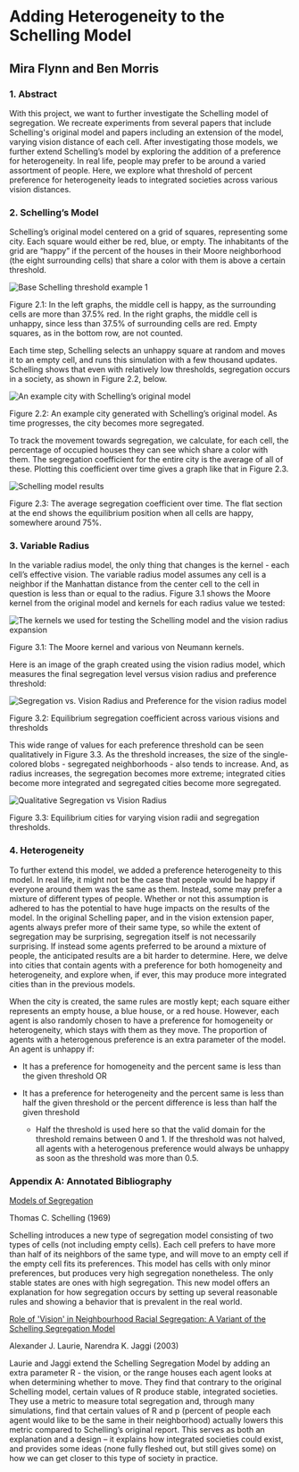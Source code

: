 # Adding Heterogeneity to the Schelling Model
## Mira Flynn and Ben Morris

### 1. Abstract

With this project, we want to further investigate the Schelling model of segregation. We recreate experiments from several papers that include Schelling's original model and papers including an extension of the model, varying vision distance of each cell. After investigating those models, we further extend Schelling’s model by exploring the addition of a preference for heterogeneity. In real life, people may prefer to be around a varied assortment of people. Here, we explore what threshold of percent preference for heterogeneity leads to integrated societies across various vision distances.

### 2. Schelling’s Model

Schelling’s original model centered on a grid of squares, representing some city. Each square would either be red, blue, or empty. The inhabitants of the grid are “happy” if the percent of the houses in their Moore neighborhood (the eight surrounding cells) that share a color with them is above a certain threshold.

![Base Schelling threshold example 1](imgs/moore_examples.png)

Figure 2.1: In the left graphs, the middle cell is happy, as the surrounding cells are more than 37.5% red. In the right graphs, the middle cell is unhappy, since less than 37.5% of surrounding cells are red. Empty squares, as in the bottom row, are not counted.

Each time step, Schelling selects an unhappy square at random and moves it to an empty cell, and runs this simulation with a few thousand updates. Schelling shows that even with relatively low thresholds, segregation occurs in a society, as shown in Figure 2.2, below.

![An example city with Schelling’s original model](imgs/schelling_moore_city.png)

Figure 2.2: An example city generated with Schelling’s original model. As time progresses, the city becomes more segregated.

To track the movement towards segregation, we calculate, for each cell, the percentage of occupied houses they can see which share a color with them. The segregation coefficient for the entire city is the average of all of these. Plotting this coefficient over time gives a graph like that in Figure 2.3.

![Schelling model results](imgs/schelling_moore_results.png)

Figure 2.3: The average segregation coefficient over time. The flat section at the end shows the equilibrium position when all cells are happy, somewhere around 75%.

### 3. Variable Radius

In the variable radius model, the only thing that changes is the kernel - each cell’s effective vision. The variable radius model assumes any cell is a neighbor if the Manhattan distance from the center cell to the cell in question is less than or equal to the radius. Figure 3.1 shows the Moore kernel from the original model and kernels for each radius value we tested:

![The kernels we used for testing the Schelling model and the vision radius expansion](imgs/kernels_demo.png)

Figure 3.1: The Moore kernel and various von Neumann kernels.

Here is an image of the graph created using the vision radius model, which measures the final segregation level versus vision radius and preference threshold:

![Segregation vs. Vision Radius and Preference for the vision radius model](imgs/s_vs_r_p_base.png)

Figure 3.2: Equilibrium segregation coefficient across various visions and thresholds

This wide range of values for each preference threshold can be seen qualitatively in Figure 3.3. As the threshold increases, the size of the single-colored blobs - segregated neighborhoods - also tends to increase. And, as radius increases, the segregation becomes more extreme; integrated cities become more integrated and segregated cities become more segregated.

![Qualitative Segregation vs Vision Radius](imgs/3x3_radius_by_threshold.png)

Figure 3.3: Equilibrium cities for varying vision radii and segregation thresholds.


### 4. Heterogeneity

To further extend this model, we added a preference heterogeneity to this model. In real life, it might not be the case that people would be happy if everyone around them was the same as them. Instead, some may prefer a mixture of different types of people. Whether or not this assumption is adhered to has the potential to have huge impacts on the results of the model. In the original Schelling paper, and in the vision extension paper, agents always prefer more of their same type, so while the extent of segregation may be surprising, segregation itself is not necessarily surprising. If instead some agents preferred to be around a mixture of people, the anticipated results are a bit harder to determine. Here, we delve into cities that contain agents with a preference for both homogeneity and heterogeneity, and explore when, if ever, this may produce more integrated cities than in the previous models.

When the city is created, the same rules are mostly kept; each square either represents an empty house, a blue house, or a red house. However, each agent is also randomly chosen to have a preference for homogeneity or heterogeneity, which stays with them as they move. The proportion of agents with a heterogenous preference is an extra parameter of the model. An agent is unhappy if:

- It has a preference for homogeneity and the percent same is less than the given threshold OR

- It has a preference for heterogeneity and the percent same is less than half the given threshold or the percent difference is less than half the given threshold

	- Half the threshold is used here so that the valid domain for the threshold remains between 0 and 1. If the threshold was not halved, all agents with a heterogenous preference would always be unhappy as soon as the threshold was more than 0.5.

### Appendix A: Annotated Bibliography

[Models of Segregation](https://www.jstor.org/stable/pdf/1823701.pdf)

Thomas C. Schelling (1969)

Schelling introduces a new type of segregation model consisting of two types of cells (not including empty cells). Each cell prefers to have more than half of its neighbors of the same type, and will move to an empty cell if the empty cell fits its preferences. This model has cells with only minor preferences, but produces very high segregation nonetheless. The only stable states are ones with high segregation. This new model offers an explanation for how segregation occurs by setting up several reasonable rules and showing a behavior that is prevalent in the real world.

[Role of 'Vision' in Neighbourhood Racial Segregation: A Variant of the Schelling Segregation Model](http://citeseerx.ist.psu.edu/viewdoc/download?doi=10.1.1.1027.3357&rep=rep1&type=pdf)

Alexander J. Laurie, Narendra K. Jaggi (2003) 

Laurie and Jaggi extend the Schelling Segregation Model by adding an extra parameter R - the vision, or the range houses each agent looks at when determining whether to move. They find that contrary to the original Schelling model, certain values of R produce stable, integrated societies. They use a metric to measure total segregation and, through many simulations, find that certain values of R and p (percent of people each agent would like to be the same in their neighborhood) actually lowers this metric compared to Schelling’s original report. This serves as both an explanation and a design – it explains how integrated societies could exist, and provides some ideas (none fully fleshed out, but still gives some) on how we can get closer to this type of society in practice.
